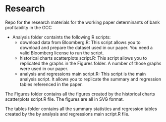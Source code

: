 # Research
 Repo for the research materials for the working paper determinants of bank profitability in the GCC
* Analysis folder containts the following R scripts:
    * download data from Bloomberg.R: This script allows you to download and prepare the dataset used in our paper. You need a valid Bloomberg license to run the script. 
    * historical charts scatterplots script.R: This script allows you to replicated the graphs in the Figures folder. A number of those graphs were used in our paper. 
    * analysis and regressions main script.R: This script is the main analysis script. It allows you to replicate the summary and regression tables referenced in the paper.

The Figures folder contains all the figures created by the historical charts scatterplots script.R file. The figures are all in SVG format. 

The tables folder contains all the summary statistics and regression tables created by the by analysis and regressions main script.R file.  
